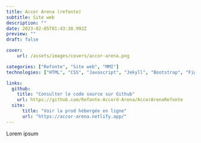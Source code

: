 ```yaml
---
title: Accor Arena (refonte)
subtitle: Site web
description: ""
date: 2023-02-05T01:43:38.992Z
preview: ""
draft: false

cover:
    url: /assets/images/covers/accor-arena.png

categories: ["Refonte", "Site web", "MMI"]
technologies: ["HTML", "CSS", "Javascript", "Jekyll", "Bootstrap", "Figma"]

links:
  github:
    title: "Consulter le code source sur Github"
    url: https://github.com/Refonte-Accord-Arena/AccorArenaRefonte
  site: 
      title: "Voir la prod hébergée en ligne"
      url: "https://accor-arena.netlify.app/"
---
```

Lorem ipsum